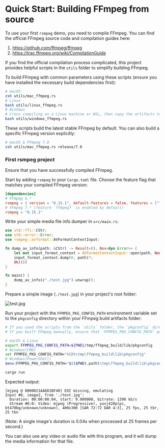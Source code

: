 # Quick Start: Building FFmpeg from source

To use your first `rsmpeg` demo, you need to compile FFmpeg. You can find the official FFmpeg source code and compilation guides here:
1. <https://github.com/ffmpeg/ffmpeg>
2. <https://trac.ffmpeg.org/wiki/CompilationGuide>

If you find the official compilation process complicated, this project provides helpful scripts in the `utils` folder to simplify building FFmpeg.

To build FFmpeg with common parameters using these scripts (ensure you have installed the necessary build dependencies first):

```bash
# macOS
zsh utils/mac_ffmpeg.rs
# Linux
bash utils/linux_ffmpeg.rs
# Windows
# Cross compiling on a Linux machine or WSL, then copy the artifacts to your Windows machine.
bash utils/windows_ffmpeg.rs
```

These scripts build the latest stable FFmpeg by default. You can also build a specific FFmpeg version explicitly:

```bash
# macOS & FFmpeg 7.0
zsh utils/mac_ffmpeg.rs release/7.0
```

### First rsmpeg project

Ensure that you have successfully compiled FFmpeg.

Start by adding `rsmpeg` to your `Cargo.toml` file. Choose the feature flag that matches your compiled FFmpeg version:

```toml
[dependencies]
# FFmpeg 6.*
rsmpeg = { version = "0.15.1", default-features = false, features = ["ffmpeg6"] }
# FFmpeg 7.* (feature `ffmpeg7` is enabled by default)
rsmpeg = "0.15.1"
```

Write your simple media file info dumper in `src/main.rs`:

```rust
use std::ffi::CStr;
use std::error::Error;
use rsmpeg::avformat::AVFormatContextInput;

fn dump_av_info(path: &CStr) -> Result<(), Box<dyn Error>> {
    let mut input_format_context = AVFormatContextInput::open(path, None, &mut None)?;
    input_format_context.dump(0, path)?;
    Ok(())
}

fn main() {
    dump_av_info(c"./test.jpg").unwrap();
}
```

Prepare a simple image (`./test.jpg`) in your project's root folder:

![test.jpg](./assets/mountain.jpg)

Run your project with the `FFMPEG_PKG_CONFIG_PATH` environment variable set to the `pkgconfig` directory within your FFmpeg build artifacts folder:

```bash
# If you used the scripts from the `utils` folder, the `pkgconfig` directory is typically located at `{PWD}/tmp/ffmpeg_build/lib/pkgconfig`.
# If you built FFmpeg manually, ensure that `FFMPEG_PKG_CONFIG_PATH` points to the absolute path of your `pkgconfig` directory.

# macOS & Linux
export FFMPEG_PKG_CONFIG_PATH=${PWD}/tmp/ffmpeg_build/lib/pkgconfig
# Windows(CMD)
set FFMPEG_PKG_CONFIG_PATH="%CD%\tmp\ffmpeg_build\lib\pkgconfig"
# Windows(PowerShell)
$env:FFMPEG_PKG_CONFIG_PATH="$(($PWD).path)\tmp\ffmpeg_build\lib\pkgconfig"

cargo run
```

Expected output:

```output
[mjpeg @ 0000021AA6D1BF40] EOI missing, emulating
Input #0, image2, from './test.jpg':
  Duration: 00:00:00.04, start: 0.000000, bitrate: 1390 kb/s
  Stream #0:0: Video: mjpeg (Progressive), yuvj420p(pc, bt470bg/unknown/unknown), 400x300 [SAR 72:72 DAR 4:3], 25 fps, 25 tbr, 25 tbn
```

(Note: A single image's duration is 0.04s when processed at 25 frames per second.)

You can also use any video or audio file with this program, and it will dump the media information for that file.
